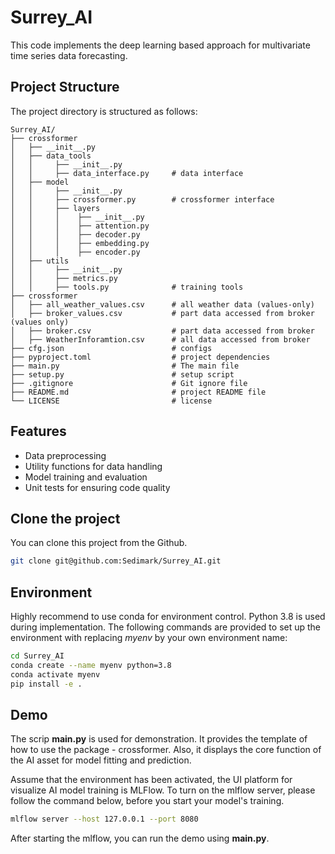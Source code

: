 # Surrey_AI

This code implements the deep learning based approach for multivariate time series data forecasting.

## Project Structure

The project directory is structured as follows:

```
Surrey_AI/
├── crossformer
│   ├── __init__.py
│   ├── data_tools
│   │     ├── __init__.py
│   │     ├── data_interface.py     # data interface
│   ├── model   
│   │     ├── __init__.py
│   │     ├── crossformer.py        # crossformer interface
│   │     ├── layers
│   │     │    ├── __init__.py
│   │     │    ├── attention.py
│   │     │    ├── decoder.py
│   │     │    ├── embedding.py
│   │     │    ├── encoder.py
│   ├── utils
│   │     ├── __init__.py
│   │     ├── metrics.py    
│   │     ├── tools.py              # training tools
├── crossformer
│   ├── all_weather_values.csv      # all weather data (values-only)
│   ├── broker_values.csv           # part data accessed from broker (values only)
│   ├── broker.csv                  # part data accessed from broker
│   ├── WeatherInforamtion.csv      # all data accessed from broker
├── cfg.json                        # configs
├── pyproject.toml                  # project dependencies
├── main.py                         # The main file
├── setup.py                        # setup script
├── .gitignore                      # Git ignore file
├── README.md                       # project README file
└── LICENSE                         # license
```

## Features

- Data preprocessing
- Utility functions for data handling
- Model training and evaluation
- Unit tests for ensuring code quality

## Clone the project
You can clone this project from the Github.
```bash
git clone git@github.com:Sedimark/Surrey_AI.git
```

## Environment
Highly recommend to use conda for environment control. Python 3.8 is used during implementation. The following commands are provided to set up the environment with replacing *myenv* by your own environment name:

```bash
cd Surrey_AI
conda create --name myenv python=3.8
conda activate myenv
pip install -e .
```

## Demo
The scrip **main.py** is used for demonstration. It provides the template of how to use the package - crossformer. Also, it displays the core function of the AI asset for model fitting and prediction.

Assume that the environment has been activated, the UI platform for visualize AI model training is MLFlow. To turn on the mlflow server, please follow the command below, before you start your model's training.

```bash
mlflow server --host 127.0.0.1 --port 8080
```

After starting the mlflow, you can run the demo using **main.py**.  




